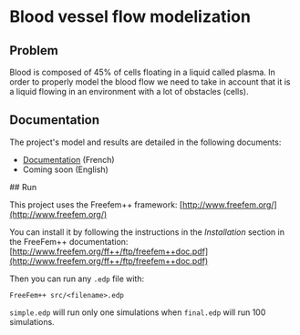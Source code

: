 # Blood vessel flow modelization

## Problem 

Blood is composed of 45% of cells floating in a liquid called plasma. In order to properly model the blood flow we need to take in account that it is a liquid flowing in an environment with a lot of obstacles (cells).

## Documentation

The project's model and results are detailed in the following documents:
* [Documentation](doc/french_doc.pdf) (French)
* Coming soon (English)

## Run

This project uses the Freefem++ framework: [http://www.freefem.org/](http://www.freefem.org/)

You can install it by following the instructions in the *Installation* section in the FreeFem++ documentation: [http://www.freefem.org/ff++/ftp/freefem++doc.pdf](http://www.freefem.org/ff++/ftp/freefem++doc.pdf)

Then you can run any `.edp` file with:
```
FreeFem++ src/<filename>.edp
```

`simple.edp` will run only one simulations when `final.edp` will run 100 simulations.